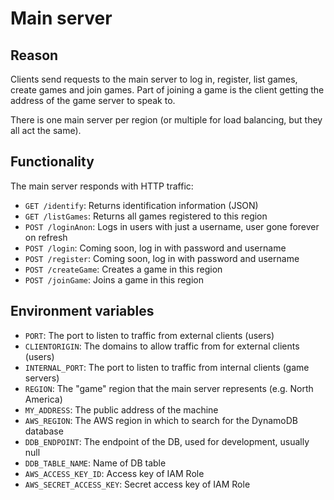 # Main server

## Reason

Clients send requests to the main server to log in, register, list games, create games and join games. Part of joining a game is the client getting the address of the game server to speak to.

There is one main server per region (or multiple for load balancing, but they all act the same).

## Functionality

The main server responds with HTTP traffic:
 - `GET /identify`: Returns identification information (JSON)
 - `GET /listGames`: Returns all games registered to this region
 - `POST /loginAnon`: Logs in users with just a username, user gone forever on refresh
 - `POST /login`: Coming soon, log in with password and username
 - `POST /register`: Coming soon, log in with password and username
 - `POST /createGame`: Creates a game in this region
 - `POST /joinGame`: Joins a game in this region

## Environment variables

 - `PORT`: The port to listen to traffic from external clients (users)
 - `CLIENTORIGIN`: The domains to allow traffic from for external clients (users)
 - `INTERNAL_PORT`: The port to listen to traffic from internal clients (game servers)
 - `REGION`: The "game" region that the main server represents (e.g. North America)
 - `MY_ADDRESS`: The public address of the machine
 - `AWS_REGION`: The AWS region in which to search for the DynamoDB database
 - `DDB_ENDPOINT`: The endpoint of the DB, used for development, usually null
 - `DDB_TABLE_NAME`: Name of DB table
 - `AWS_ACCESS_KEY_ID`: Access key of IAM Role
 - `AWS_SECRET_ACCESS_KEY`: Secret access key of IAM Role